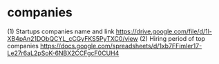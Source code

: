 # companies
(1) Startups companies name and link https://drive.google.com/file/d/1l-XB4pAn21DObQCYL_cCGyFKS5PyTXC0/view
(2) Hiring period of top companies https://docs.google.com/spreadsheets/d/1xb7FFimler17-Le27r6aL2pSoK-6NBX2CCFgcF0CUH4
